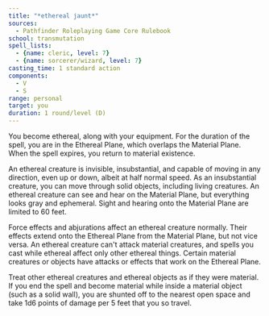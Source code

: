 ```yaml
---
title: "*ethereal jaunt*"
sources:
  - Pathfinder Roleplaying Game Core Rulebook
school: transmutation
spell_lists:
  - {name: cleric, level: 7}
  - {name: sorcerer/wizard, level: 7}
casting_time: 1 standard action
components:
  - V
  - S
range: personal
target: you
duration: 1 round/level (D)
---
```


You become ethereal, along with your equipment. For the duration of the spell, you are in the Ethereal Plane, which overlaps the Material Plane. When the spell expires, you return to material existence.

An ethereal creature is invisible, insubstantial, and capable of moving in any direction, even up or down, albeit at half normal speed. As an insubstantial creature, you can move through solid objects, including living creatures. An ethereal creature can see and hear on the Material Plane, but everything looks gray and ephemeral. Sight and hearing onto the Material Plane are limited to 60 feet.

Force effects and abjurations affect an ethereal creature normally. Their effects extend onto the Ethereal Plane from the Material Plane, but not vice versa. An ethereal creature can't attack material creatures, and spells you cast while ethereal affect only other ethereal things. Certain material creatures or objects have attacks or effects that work on the Ethereal Plane.

Treat other ethereal creatures and ethereal objects as if they were material.
If you end the spell and become material while inside a material object (such as a solid wall), you are shunted off to the nearest open space and take 1d6 points of damage per 5 feet that you so travel.

